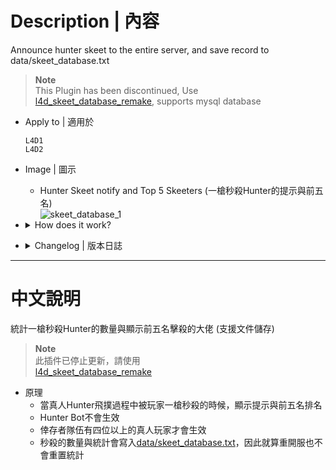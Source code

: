# Description | 內容
Announce hunter skeet to the entire server, and save record to data/skeet_database.txt

> __Note__ <br/>
This Plugin has been discontinued, Use 
<br/>[l4d_skeet_database_remake](https://github.com/fbef0102/Game-Private_Plugin/tree/main/L4D_%E6%8F%92%E4%BB%B6/Hunter_Hunter/l4d_skeet_database_remake), supports mysql database

* Apply to | 適用於
    ```
    L4D1
    L4D2
    ```

* Image | 圖示
	* Hunter Skeet notify and Top 5 Skeeters (一槍秒殺Hunter的提示與前五名)
    <br/>![skeet_database_1](image/skeet_database_1.jpg)

* <details><summary>How does it work?</summary>

	* When player skeets hunter in one shot, announces to the entire server
	* And save record to [data/skeet_database.txt](data/skeet_database.txt)
</details>

* <details><summary>Changelog | 版本日誌</summary>

	* Archived (2025-1-10)
		* This Plugin has been discontinued

	* v2.4 (2023-6-12)
		* Fix out of memory error

	* v2.3
        * Initial Release
</details>

- - - -
# 中文說明
統計一槍秒殺Hunter的數量與顯示前五名擊殺的大佬 (支援文件儲存)

> __Note__ <br/>
此插件已停止更新，請使用
<br/>[l4d_skeet_database_remake](https://github.com/fbef0102/Game-Private_Plugin/tree/main/L4D_%E6%8F%92%E4%BB%B6/Hunter_Hunter/l4d_skeet_database_remake)

* 原理
	* 當真人Hunter飛撲過程中被玩家一槍秒殺的時候，顯示提示與前五名排名
	* Hunter Bot不會生效
	* 倖存者隊伍有四位以上的真人玩家才會生效
	* 秒殺的數量與統計會寫入[data/skeet_database.txt](data/skeet_database.txt)，因此就算重開服也不會重置統計